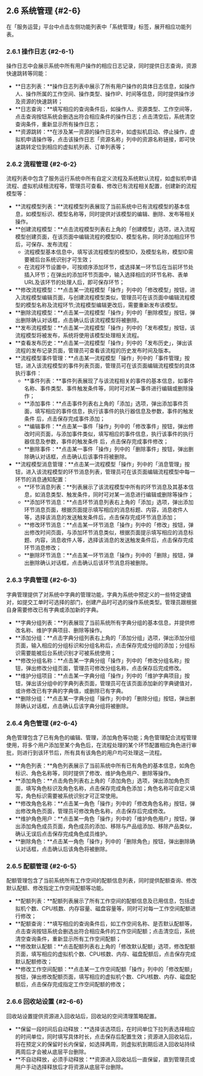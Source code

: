 ## 2.6 系统管理 {#2-6}

在「服务运营」平台中点击左侧功能列表中「系统管理」标签，展开相应功能列表。

### 2.6.1 操作日志 {#2-6-1}

操作日志中会展示系统中所有用户操作的相应日志记录，同时提供日志查询，资源快速跳转等同能：

* **日志列表：**操作日志列表中展示了所有用户操作的具体日志信息，如操作人、操作所属的工作空间、操作类型、操作IP、时间等信息，同时提供操作涉及资源的快速跳转；
* **日志查询：**填写相应的查询条件后，如操作人、资源类型、工作空间等，点击查询按钮系统会删选出符合相应条件的操作日志；点击清空后，系统清空查询条件，重新显示所有操作日志；
* **资源跳转：**在涉及某一资源的操作日志中，如虚拟机启动、停止操作，虚拟机申请操作等，点击该操作日志「资源名称」列中的资源名称链接，即可快速跳转定位到相应的虚拟机列表、订单列表等；

### 2.6.2 流程管理 {#2-6-2}

流程列表中包含了服务运行系统中所有自定义流程及系统默认流程，如虚拟机申请流程、虚拟机续租流程等，管理员可查看、修改已有流程相关配置，创建新的流程模型等：

* **流程模型列表：**流程模型列表展现了当前系统中已有流程模型的基本信息，如模型标识、模型名称等，同时提供对该模型的编辑、删除、发布等相关操作。
* **创建流程模型：**点击流程模型列表右上角的「创建模型」选项，进入流程模型创建页面，在该页面中编辑流程的模型ID、模型名称，同时添加相应环节后，可保存、发布流程：
  * 流程模型基本信息中，填写该流程模型的模型ID，及模型名称，模型ID需要被后台系统识别才可生效；
  * 在流程环节设置中，可按顺序添加环节，或选择某一环节后在当前环节处插入环节；在弹出的添加环节页面中，输入选择相应的环节名称、表单URL及该环节的处理人后，即可保存环节；
* **修改流程模型：**点击某一流程模型「操作」列中的「修改模型」按钮，进入流程模型编辑页面，与创建流程模型类似，管理员可在该页面中编辑流程模型的模型名称及流程环节;流程模型编辑更改后，需要重新发布该模型。
* **删除流程模型：**点击某一流程模型「操作」列中的「删除模型」按钮，弹出删除确认对话框，点击确认后该流程模型将被删除。
* **发布流程模型：**点击某一流程模型「操作」列中的「发布模型」按钮，该流程模型将被发布，系统将使用该模型处理相关流程。
* **查看发布历史：**点击某一流程模型「操作」列中的「发布历史」，弹出该流程的发布记录页面，管理员可查看该流程的历史发布时间及版本。
* **流程模型事件管理：**点击某一流程模型「操作」列中的「事件管理」按钮，进入该流程模型的事件列表页面，管理员可在该页面编辑流程模型的具体执行事件：
  * **事件列表：**事件列表展现了与该流程相关的事件的基本信息，如事件名称、事件类型、事件触发条件等，同时可对某一事件进行编辑或删除操作；
  * **添加事件：**点击事件列表右上角的「添加」选项，弹出添加事件页面，填写相应的事件信息，执行该事件的执行器信息及参数，事件的触发条件 后，点击保存完成事件添加；
  * **编辑事件：**点击某一事件「操作」列中的「修改事件」按钮，弹出修改时间页面，与添加事件类似，填写相应的事件信息，执行该事件的执行器信息及参数，事件的触发条件 后，点击保存完成事件修改；
  * **删除事件：**点击某一事件「操作」列中的「删除事件」按钮，弹出删除确认对话框，点击确认后该事件将被删除。
* **流程模型消息管理：**点击某一流程模型「操作」列中的「消息管理」按钮，进入该流程模型的环节消息列表，管理员可在该页面编辑流程模型中每一环节的消息通知配置：
  * **环节消息列表：**列表展示了该流程模型中所有的环节消息及其基本信息，如消息类型、触发条件，同时可对某一消息进行编辑或删除等操作；
  * **添加环节消息：**点击环节消息列表右上角的「添加」选项，弹出添加环节消息页面，根据页面提示填写相应的消息标题、内容，消息收件人等，选择该消息的发送触发条件后，点击保存完成环节消息添加；
  * **修改环节消息：**点击某一环节消息「操作」列中的「修改」按钮，弹出修改时间页面，与添加环节消息类似，根据页面提示填写相应的消息标题、内容，消息收件人等，选择该消息的发送触发条件后，点击保存完成环节消息修改；
  * **删除环节消息：**点击某一环节消息「操作」列中的「删除」按钮，弹出删除确认对话框，点击确认后该环节消息将被删除。

### 2.6.3 字典管理 {#2-6-3}

字典管理提供了对系统中字典的管理功能，字典为系统中预定义的一些特定键值对，如提交工单时可选择的部门，创建产品时可选的操作系统类型。管理员跟根据自身需要修改已有字典或添加新的字典。

* **字典分组列表：**列表展现了当前系统所有字典分组的基本信息，并提供修改名称、维护字典项目、删除等操作。
* **添加分组：**点击字典分组列表右上角的「添加分组」选项，弹出添加分组页面，输入相应的分组标识和分组名称后，点击保存完成分组的添加；分组标识需要能被后台系统识别才可被系统使用；
* **修改分组名称：**点击某一字典分组「操作」列中的「修改分组名称」按钮，弹出修改分组页面，管理员可修改分组名称，点击保存后完成修改。
* **维护分组项目：**点击某一字典分组「操作」列中的「维护字典项目」按钮，弹出该分组中的字典列表页面，管理员可在该页面添加新的字典键值对，或许修改已有字典的字典值，或删除已有字典。
* **删除分组：**点击某一字典分组「操作」列中的「删除分组」按钮，弹出删除确认对话框，点击确认后该字典分组将被删除。

### 2.6.4 角色管理 {#2-6-4}

角色管理包含了已有角色的编辑、管理，添加角色等功能；角色管理配合流程管理使用，将多个用户添加至某个角色后，在流程处理的某个环节配置相应角色进行审批，则进行到该环节后，所有具有该角色的用户均可处理这一流程。

* **角色列表：**角色列表展示了当前系统中所有已有角色的基本信息，如角色标识、角色名称等，同时提供了修改、维护角色用户、删除等操作。
* **添加角色：**点击角色列表右上角的「添加角色」选项，弹出添加角色页面，填写角色标识及角色名称，点击保存完成角色添加；角色名称可自定义填写，角色标识需要被系统识别才可正常使用。
* **修改角色名称：**点击某一角色「操作」列中的「修改角色名称」按钮，弹出修改角色页面，管理员可修改角色名称，点击保存后完成修改。
* **维护角色用户：**点击某一角色「操作」列中的「维护角色用户」按钮，弹出添加角色成员页面，角色成员的添加、移除与产品组添加、移除产品类似，确认无误后点击保存完成角色成员维护。
* **删除角色：**点击某一角色「操作」列中的「删除角色」按钮，弹出删除确认对话框，点击确认后该角色将被删除。

### 2.6.5 配额管理 {#2-6-5}

配额管理包含了当前系统所有工作空间的配额信息列表，同时提供配额查询、修改默认配额、修改指定工作空间配额等功能。

* **配额列表：**配额列表展示了所有工作空间的配额信息及已用信息，包括虚拟机个数、CPU核数、内存容量、磁盘容量等，同时可对每一工作空间配额进行修改；
* **配额查询：**填写相应的查询条件后，如工作空间名称、是否默认配额等，点击查询按钮系统会删选出符合相应条件的工作空间配额；点击清空后，系统清空查询条件，重新显示所有工作空间配额；
* **修改默认配额：**点击配额列表右上角的「修改默认配额」选项，修改配额页面，填写相应的虚拟机个数、CPU核数、内存、磁盘配额后，点击保存完成默认配额修改；
* **修改工作空间配额：**点击某一工作空间配额「操作」列中的「修改配额」按钮，弹出修改配额页面，填写相应的虚拟机个数、CPU核数、内存、磁盘配额后，点击保存完成指定工作空间配额的修改；

### 2.6.6 回收站设置 {#2-6-6}

回收站设置提供资源进入回收站后，回收站的空间清理策略配置。

* **保留一段时间后自动释放：**选择该选项后，在时间单位下拉列表选择相应的时间单位，同时填写具体时长，点击保存后配置生效；资源进入回收站后，将在预定义的保留时长内保留，如选择两周，则虚拟机到期后进入回收站持续两周后才会被从底层平台删除。
* **不自动释放，必须手动释放：**资源进入回收站后一直保留，直到管理员或用户手动选择释放后才将资源从底层平台删除。



